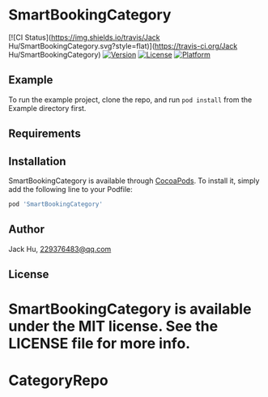 # SmartBookingCategory

[![CI Status](https://img.shields.io/travis/Jack Hu/SmartBookingCategory.svg?style=flat)](https://travis-ci.org/Jack Hu/SmartBookingCategory)
[![Version](https://img.shields.io/cocoapods/v/SmartBookingCategory.svg?style=flat)](https://cocoapods.org/pods/SmartBookingCategory)
[![License](https://img.shields.io/cocoapods/l/SmartBookingCategory.svg?style=flat)](https://cocoapods.org/pods/SmartBookingCategory)
[![Platform](https://img.shields.io/cocoapods/p/SmartBookingCategory.svg?style=flat)](https://cocoapods.org/pods/SmartBookingCategory)

## Example

To run the example project, clone the repo, and run `pod install` from the Example directory first.

## Requirements

## Installation

SmartBookingCategory is available through [CocoaPods](https://cocoapods.org). To install
it, simply add the following line to your Podfile:

```ruby
pod 'SmartBookingCategory'
```

## Author

Jack Hu, 229376483@qq.com

## License

SmartBookingCategory is available under the MIT license. See the LICENSE file for more info.
=======
# CategoryRepo
